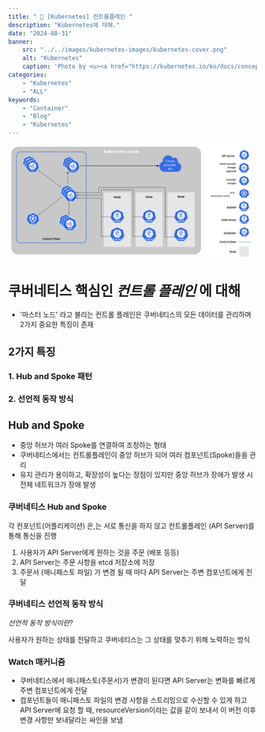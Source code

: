 ```yaml
---
title: " 🌟 [Kubernetes] 컨트롤플레인 "
description: "Kubernetes에 대해."
date: "2024-08-31"
banner:
    src: "../../images/kubernetes-images/kubernetes-cover.png"
    alt: "Kubernetes"
    caption: 'Photo by <u><a href="https://kubernetes.io/ko/docs/concepts/overview/">About Kuberbnetes</a></u>'
categories:
    - "Kubernetes"
    - "ALL"
keywords:
    - "Container"
    - "Blog"
    - "Kubernetes"
---
```


<img src="https://raw.githubusercontent.com/jms0522/jms0522.github.io/main/content/images/kubernetes-images/cluster.png" alt="Kubernetes cluster" width="600" />

# 쿠버네티스 핵심인 _컨트롤 플레인_ 에 대해

-   '마스터 노드' 라고 불리는 컨트롤 플레인은 쿠버네티스의 모든 데이터를 관리하며 2가지 중요한 특징이 존재

## 2가지 특징

### 1\. Hub and Spoke 패턴

### 2\. 선언적 동작 방식

## Hub and Spoke

-   중앙 허브가 여러 Spoke를 연결하여 조정하는 형태
-   쿠버네티스에서는 컨트롤플레인이 중앙 허브가 되어 여러 컴포넌트(Spoke)들을 관리
-   유지 관리가 용이하고, 확장성이 높다는 장점이 있지만 중앙 허브가 장애가 발생 시 전체 네트워크가 장애 발생

### 쿠버네티스 Hub and Spoke

각 컨포넌트(어플리케이션) 은,는 서로 통신을 하지 않고 컨트롤플레인 (API Server)를 통해 통신을 진행

1. 사용자가 API Server에게 원하는 것을 주문 (배포 등등)
2. API Server는 주문 사항을 etcd 저장소에 저장
3. 주문서 (매니패스토 파일) 가 변경 될 때 마다 API Server는 주변 컴포넌트에게 전달

### 쿠버네티스 선언적 동작 방식

_선언적 동작 방식이란?_

사용자가 원하는 상태를 전달하고 쿠버네티스는 그 상태를 맞추기 위해 노력하는 방식

### Watch 매커니즘

-   쿠버네티스에서 매니패스토(주문서)가 변경이 된다면 API Server는 변화를 빠르게 주변 컴포넌트에게 전달
-   컴포넌트들이 매니패스토 파일의 변경 사항을 스트리밍으로 수신할 수 있게 하고 API Server에 요청 할 때, resourceVersion이라는 값을 같이 보내서 이 버전 이후 변경 사항만 보내달라는 싸인을 보냄
